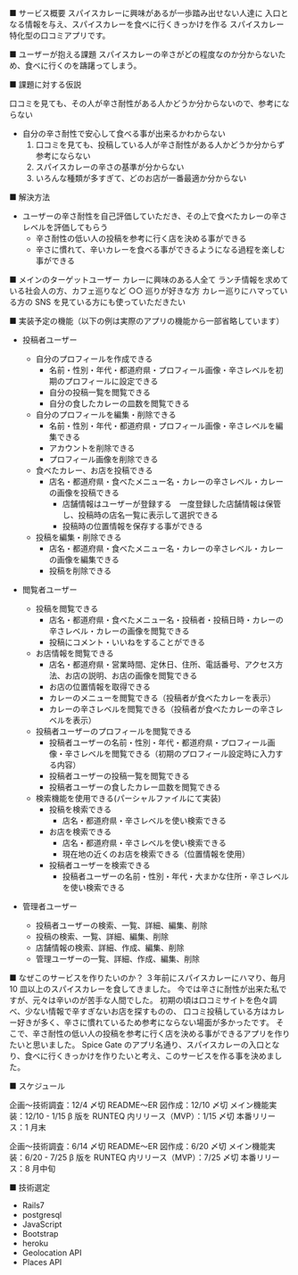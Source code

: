 ■ サービス概要
スパイスカレーに興味があるが一歩踏み出せない人達に
入口となる情報を与え、スパイスカレーを食べに行くきっかけを作る
スパイスカレー特化型の口コミアプリです。

■ ユーザーが抱える課題
スパイスカレーの辛さがどの程度なのか分からないため、食べに行くのを躊躇ってしまう。

■ 課題に対する仮説

口コミを見ても、その人が辛さ耐性がある人かどうか分からないので、参考にならない

- 自分の辛さ耐性で安心して食べる事が出来るかわからない
  1. 口コミを見ても、投稿している人が辛さ耐性がある人かどうか分からず参考にならない
  2. スパイスカレーの辛さの基準が分からない
  3. いろんな種類が多すぎて、どのお店が一番最適か分からない

■ 解決方法

- ユーザーの辛さ耐性を自己評価していただき、その上で食べたカレーの辛さレベルを評価してもらう
  - 辛さ耐性の低い人の投稿を参考に行く店を決める事ができる
  - 辛さに慣れて、辛いカレーを食べる事ができるようになる過程を楽しむ事ができる

■ メインのターゲットユーザー
カレーに興味のある人全て
ランチ情報を求めている社会人の方、カフェ巡りなど ○○ 巡りが好きな方
カレー巡りにハマっている方の SNS を見ている方にも使っていただきたい

■ 実装予定の機能（以下の例は実際のアプリの機能から一部省略しています）

- 投稿者ユーザー

  - 自分のプロフィールを作成できる
    - 名前・性別・年代・都道府県・プロフィール画像・辛さレベルを初期のプロフィールに設定できる
    - 自分の投稿一覧を閲覧できる
    - 自分の食したカレーの皿数を閲覧できる
  - 自分のプロフィールを編集・削除できる
    - 名前・性別・年代・都道府県・プロフィール画像・辛さレベルを編集できる
    - アカウントを削除できる
    - プロフィール画像を削除できる
  - 食べたカレー、お店を投稿できる
    - 店名・都道府県・食べたメニュー名・カレーの辛さレベル・カレーの画像を投稿できる
      - 店舗情報はユーザーが登録する　一度登録した店舗情報は保管し、投稿時の店名一覧に表示して選択できる
      - 投稿時の位置情報を保存する事ができる
  - 投稿を編集・削除できる
    - 店名・都道府県・食べたメニュー名・カレーの辛さレベル・カレーの画像を編集できる
    - 投稿を削除できる

- 閲覧者ユーザー

  - 投稿を閲覧できる
    - 店名・都道府県・食べたメニュー名・投稿者・投稿日時・カレーの辛さレベル・カレーの画像を閲覧できる
    - 投稿にコメント・いいねをすることができる
  - お店情報を閲覧できる
    - 店名・都道府県・営業時間、定休日、住所、電話番号、アクセス方法、お店の説明、お店の画像を閲覧できる
    - お店の位置情報を取得できる
    - カレーのメニューを閲覧できる（投稿者が食べたカレーを表示）
    - カレーの辛さレベルを閲覧できる（投稿者が食べたカレーの辛さレベルを表示）
  - 投稿者ユーザーのプロフィールを閲覧できる
    - 投稿者ユーザーの名前・性別・年代・都道府県・プロフィール画像・辛さレベルを閲覧できる（初期のプロフィール設定時に入力する内容）
    - 投稿者ユーザーの投稿一覧を閲覧できる
    - 投稿者ユーザーの食したカレー皿数を閲覧できる
  - 検索機能を使用できる(パーシャルファイルにて実装)
    - 投稿を検索できる
      - 店名・都道府県・辛さレベルを使い検索できる
    - お店を検索できる
      - 店名・都道府県・辛さレベルを使い検索できる
      - 現在地の近くのお店を検索できる（位置情報を使用）
    - 投稿者ユーザーを検索できる
      - 投稿者ユーザーの名前・性別・年代・大まかな住所・辛さレベルを使い検索できる

- 管理者ユーザー

  - 投稿者ユーザーの検索、一覧、詳細、編集、削除
  - 投稿の検索、一覧、詳細、編集、削除
  - 店舗情報の検索、詳細、作成、編集、削除
  - 管理ユーザーの一覧、詳細、作成、編集、削除

■ なぜこのサービスを作りたいのか？
３年前にスパイスカレーにハマり、毎月 10 皿以上のスパイスカレーを食してきました。
今では辛さに耐性が出来た私ですが、元々は辛いのが苦手な人間でした。
初期の頃は口コミサイトを色々調べ、少ない情報で辛すぎないお店を探すものの、
口コミ投稿している方はカレー好きが多く、辛さに慣れているため参考にならない場面が多かったです。
そこで、辛さ耐性の低い人の投稿を参考に行く店を決める事ができるアプリを作りたいと思いました。
Spice Gate のアプリ名通り、スパイスカレーの入口となり、食べに行くきっかけを作りたいと考え、このサービスを作る事を決めました。

■ スケジュール

企画〜技術調査：12/4 〆切
README〜ER 図作成：12/10 〆切
メイン機能実装：12/10 - 1/15
β 版を RUNTEQ 内リリース（MVP）：1/15 〆切
本番リリース：1 月末

企画〜技術調査：6/14 〆切
README〜ER 図作成：6/20 〆切
メイン機能実装：6/20 - 7/25
β 版を RUNTEQ 内リリース（MVP）：7/25 〆切
本番リリース：8 月中旬

■ 技術選定

- Rails7
- postgresql
- JavaScript
- Bootstrap
- heroku
- Geolocation API
- Places API
